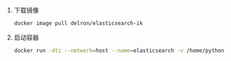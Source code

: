 1. 下载镜像

   ```bash
   docker image pull delron/elasticsearch-ik
   ```

2. 启动容器

   ```bash
   docker run -dti --network=host --name=elasticsearch -v /home/python/Desktop/elasticsearch-2.4.6/config:/usr/share/elasticsearch/config delron/elasticsearch-ik:2.4.6-1.0
   ```

   